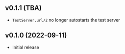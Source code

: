 ## v0.1.1 (TBA)

* `TestServer.url/2` no longer autostarts the test server

## v0.1.0 (2022-09-11)

* Initial release